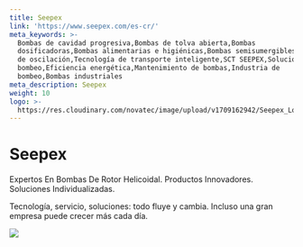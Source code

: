 ```yaml
---
title: Seepex
link: 'https://www.seepex.com/es-cr/'
meta_keywords: >-
  Bombas de cavidad progresiva,Bombas de tolva abierta,Bombas
  dosificadoras,Bombas alimentarias e higiénicas,Bombas semisumergibles,Bombas
  de oscilación,Tecnología de transporte inteligente,SCT SEEPEX,Soluciones de
  bombeo,Eficiencia energética,Mantenimiento de bombas,Industria de
  bombeo,Bombas industriales
meta_description: Seepex
weight: 10
logo: >-
  https://res.cloudinary.com/novatec/image/upload/v1709162942/Seepex_Lo_q7hy2m.png
---
```


# **Seepex**

Expertos En Bombas De Rotor Helicoidal. Productos Innovadores. Soluciones Individualizadas.

Tecnología, servicio, soluciones: todo fluye y cambia. Incluso una gran empresa puede crecer más cada día.

![](https://res.cloudinary.com/novatec/image/upload/v1709218872/Seepex_fon_qf0uaz.jpg)
